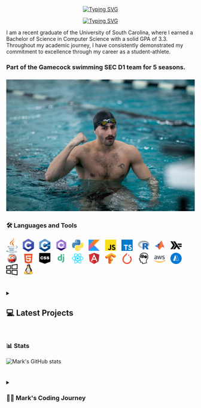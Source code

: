 <div align="center">
  <p>
    <a href="https://git.io/typing-svg"><img src="https://readme-typing-svg.demolab.com?font=Fira+Code&size=30&pause=1000&color=F70C0E&center=true&repeat=false&random=false&width=435&lines=Mark+Shperkin" alt="Typing SVG" /></a>
  </p>
  
  <p>
<a href="https://git.io/typing-svg"><img src="https://readme-typing-svg.demolab.com?font=Fira+Code&pause=1000&color=F70000&center=true&random=false&width=435&lines=Student-Athlete;Computer+Science;Passionate+developer+from+Israel" alt="Typing SVG" /></a>
  </p>
</div>

I am a recent graduate of the University of South Carolina, where I earned a Bachelor of Science in Computer Science with a solid GPA of 3.3. Throughout my academic journey, I have consistently demonstrated my commitment to excellence through my career as a student-athlete.

<h3>Part of the Gamecock swimming SEC D1 team for 5 seasons.<h3>

<div id="header" align="center">
<img src="swimming.jpg" width="900"/>
</div>

### :hammer_and_wrench: Languages and Tools

<img align="middle" alt="Java" width="30px" style="padding-right:10px;" src="/icons/java-programming-language-icon.svg"/>
<img align="middle" alt="C" width="30px" style="padding-right:10px;" src="/icons/c-program-icon.svg" />
<img align="middle" alt="C++" width="30px" style="padding-right:10px;" src="/icons/c-plus-plus-programming-language-icon.svg" />
<img align="middle" alt="C#" width="30px" style="padding-right:10px;" src="/icons/c-sharp-programming-language-icon.svg" />
<img align="middle" alt="Python" width="30px" style="padding-right:10px;" src="/icons/python-programming-language-icon.svg" />
<img align="middle" alt="Kotlin" width="30px" style="padding-right:10px;" src="/icons/kotlin-programming-language-icon.svg" />
<img align="middle" alt="JavaScript" width="30px" style="padding-right:10px;" src="/icons/javascript-programming-language-icon.svg" />
<img align="middle" alt="TypeScript" width="30px" style="padding-right:10px;" src="/icons/typescript-programming-language-icon.svg" />
<img align="middle" alt="R" width="30px" style="padding-right:10px;" src="/icons/r-programming-language-icon.svg" />
<img align="middle" alt="MATLAB" width="30px" style="padding-right:10px;" src="/icons/matlab-svgrepo-com.svg" />
<img align="middle" alt="Haskell" width="30px" style="padding-right:10px;" src="/icons/haskell-svgrepo-com.svg" />
<img align="middle" alt="Prolog" width="30px" style="padding-right:10px;" src="/icons/prolog-svgrepo-com (1).svg" />
<img align="middle" alt="HTML" width="30px" style="padding-right:10px;" src="/icons/html-5-svgrepo-com.svg" />
<img align="middle" alt="CSS" width="30px" style="padding-right:10px;" src="/icons/css-svgrepo-com.svg" />
<img align="middle" alt="Django" width="30px" style="padding-right:10px;" src="/icons/django-svgrepo-com.svg" />
<img align="middle" alt="React" width="30px" style="padding-right:10px;" src="/icons//react-svgrepo-com.svg" />
<img align="middle" alt="Angular" width="30px" style="padding-right:10px;" src="/icons/angular-icon-svgrepo-com.svg" />
<img align="middle" alt="TensorFlow" width="30px" style="padding-right:10px;" src="/icons/tensorflow-svgrepo-com.svg" />
<img align="middle" alt="PyTorch" width="30px" style="padding-right:10px;" src="/icons/pytorch-svgrepo-com.svg" />
<img align="middle" alt="NLP" width="30px" style="padding-right:10px;" src="/icons/nlp-neurolinguistic-programation-svgrepo-com.svg" />
<img align="middle" alt="AWS" width="30px" style="padding-right:10px;" src="/icons/aws-svgrepo-com.svg" />
<img align="middle" alt="Azure" width="30px" style="padding-right:10px;" src="/icons/azure-v2-svgrepo-com.svg" />
<img align="middle" alt="Windows" width="30px" style="padding-right:10px;" src="/icons/windows-svgrepo-com.svg" />
<img align="middle" alt="Linux" width="30px" style="padding-right:10px;" src="/icons/linux-tux-svgrepo-com.svg" />

#

#

<!-- BEGIN PROJECTS-CARDS -->

<details> 
  <summary><h2></>💻 Latest Projects</h2></summary>

  <h3>Connect Four AI Agent</h3>
  <p align="left">
    AI agent that plays the Connect Four game using a minimax algorithm with alpha-beta pruning.
  </p>
  <p align="left">
    <a href="https://github.com/markshperkin/Game-AI">View Project</a>
  </p>
  
#

  <h3>Backgammon AI Agent</h3>
  <p align="left">
    Rule-based chatbot integrated with an AI agent that plays backgammon using the MinMax search method.
  </p>
  <p align="left">
    <em>This project is still in progress.</em>
  </p>
  <p align="left">
    <a href="https://github.com/markshperkin/CSCE580-MarkShperkin-repo">View Project</a>
  </p>

#

  <h3>Android Applications</h3>
  <ul>
    <li>
      <strong><a href="https://github.com/markshperkin/location">Location:</a></strong> Mobile application designed to retrieve user location and display it on a Google Map interface using Google Maps API key.
    </li>
    <li>
      <strong><a href="https://github.com/markshperkin/CameraXApp">CameraXApp:</a></strong> Mobile application enabling users to capture photos and videos, with additional photo editing capabilities.
    </li>
    <li>
      <strong><a href="https://github.com/markshperkin/MiniPaint">MiniPaint:</a></strong> Mobile application allowing users to express creativity through drawing, equipped with diverse drawing tools.
    </li>
    <li>
      <strong><a href="https://github.com/markshperkin/Sensor-Game-Application">Sensor-Game-Application:</a></strong> Mobile application offering users an engaging gaming experience utilizing the device's built-in sensors.
    </li>
  </ul>

#

  <a href="https://github.com/markshperkin?tab=repositories"><img alt="All Repositories" title="All Repositories" src="https://custom-icon-badges.demolab.com/badge/-Click%20Here%20For%20All%20My%20Repos-1F222E?style=for-the-badge&logoColor=white&logo=repo"/></a>
</details>

<!-- END PROJECTS-CARDS -->




#

### 📊 Stats

![Mark's GitHub stats](https://github-readme-stats.vercel.app/api?username=markshperkin&show_icons=true&theme=gruvbox)

<!-- ![GitHub Streak](https://streak-stats.demolab.com?user=ForrestKnight&theme=gruvbox&border_radius=4.5) -->

#

<details>
 <summary><h3>👨‍💻 Mark's Coding Journey</h3></summary>
<h2>Blossoming Passion and the Thrill of the Challenge:</h2>

My passion for coding blossomed at the University of South Carolina, where I was constantly challenged and inspired by a supportive community. One of the most rewarding aspects of my coding journey has been the immense satisfaction that comes from solving coding problems. It is about cracking a complex puzzle or finally reaching the summit after a challenging climb. The initial frustration of grappling with a problem, followed by the "aha!" moment when the solution clicks into place, is a uniquely exhilarating experience.

<h2>Fueled by Accomplishment:</h2>

This sense of accomplishment fuels my motivation to tackle even more intricate challenges. It's a continuous learning process, where every solved problem opens the door to new possibilities and ignites a desire to explore further. The joy of problem-solving is what truly fuels my passion for coding and propels me forward on this exciting journey.

<h2>Embracing the Real World:</h2>

Graduation marks a transition from the structured learning environment to the dynamic world of professional development. While the curriculum and specific problem sets may change, the thrill of problem-solving and the satisfaction it brings remain constant. I'm eager to test my skills in real-world scenarios, tackling complex problems that impact businesses and communities. The prospect of collaborating with experienced developers and contributing solutions that address tangible challenges is incredibly exciting. I'm confident that the foundation I built at USC, coupled with the continuous learning spirit fostered by the coding community, will equip me to navigate these new challenges and experience the profound satisfaction that comes with making a real-world impact through code.

  

